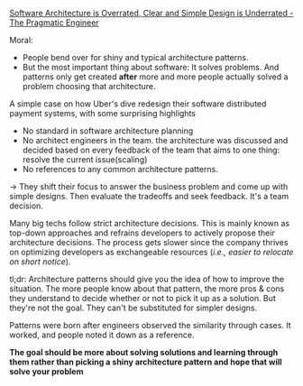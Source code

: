 [Software Architecture is Overrated, Clear and Simple Design is Underrated - The Pragmatic Engineer](https://blog.pragmaticengineer.com/software-architecture-is-overrated/)

Moral: 
- People bend over for shiny and typical architecture patterns.
- But the most important thing about software: It solves problems. And patterns only get created **after** more and more people actually solved a problem choosing that architecture. 


A simple case on how Uber's dive redesign their software  distributed payment systems, with some surprising highlights
- No standard in software architecture planning
- No architect engineers in the team. the architecture was discussed and decided based on every feedback of the team that aims to one thing: resolve the current issue(scaling)
- No references to any common architecture patterns.

-> They shift their focus to answer the business problem and come up with simple designs. Then evaluate the tradeoffs and seek feedback. It's a team decision.

Many big techs follow strict architecture decisions. This is mainly known as top-down approaches and refrains developers to actively propose their architecture decisions. The process gets slower since the company thrives on optimizing developers as exchangeable resources (*i.e., easier to relocate on short notice*). 


tl;dr: 
Architecture patterns should give you the idea of how to improve the situation. The more people know about that pattern, the more pros & cons they understand to decide whether or not to pick it up as a solution. But they're not the goal. They can't be substituted for simpler designs. 

Patterns were born after engineers observed the similarity through cases. It worked, and people noted it down as a reference. 

**The goal should be more about solving solutions and learning through them rather than picking a shiny architecture pattern and hope that will solve your problem**